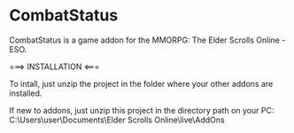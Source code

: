 # CombatStatus
CombatStatus is a game addon for the MMORPG: The Elder Scrolls Online - ESO.

===> INSTALLATION <===

To intall, just unzip the project in the folder where your other addons are installed.

If new to addons, just unzip this project in the directory path on your PC: C:\Users\user\Documents\Elder Scrolls Online\live\AddOns
